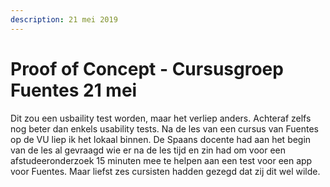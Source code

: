 ```yaml
---
description: 21 mei 2019
---
```


# Proof of Concept - Cursusgroep Fuentes 21 mei

Dit zou een usbaility test worden, maar het verliep anders. Achteraf zelfs nog beter dan enkels usability tests. Na de les van een cursus van Fuentes op de VU liep ik het lokaal binnen. De Spaans docente had aan het begin van de les al gevraagd wie er na de les tijd en zin had om voor een afstudeeronderzoek 15 minuten mee te helpen aan een test voor een app voor Fuentes. Maar liefst zes cursisten hadden gezegd dat zij dit wel wilde.

